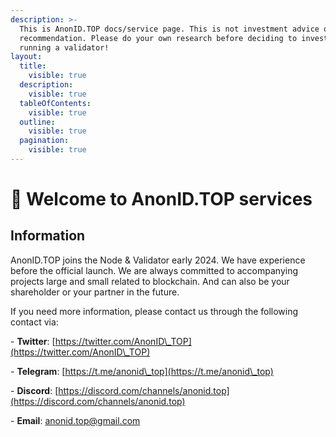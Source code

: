 ```yaml
---
description: >-
  This is AnonID.TOP docs/service page. This is not investment advice or a
  recommendation. Please do your own research before deciding to invest in
  running a validator!
layout:
  title:
    visible: true
  description:
    visible: true
  tableOfContents:
    visible: true
  outline:
    visible: true
  pagination:
    visible: true
---
```


# 👋 Welcome to AnonID.TOP services

## Information <a href="#overview" id="overview"></a>

AnonID.TOP joins the Node & Validator early 2024. We have experience before the official launch. We are always committed to accompanying projects large and small related to blockchain. And can also be your shareholder or your partner in the future.

If you need more information, please contact us through the following contact via:

\- **Twitter**: [https://twitter.com/AnonID\_TOP](https://twitter.com/AnonID\_TOP)

\- **Telegram**: [https://t.me/anonid\_top](https://t.me/anonid\_top)

\- **Discord**: [https://discord.com/channels/anonid.top](https://discord.com/channels/anonid.top)

\- **Email**: [anonid.top@gmail.com](mailto:anonid.top@gmail.com)

